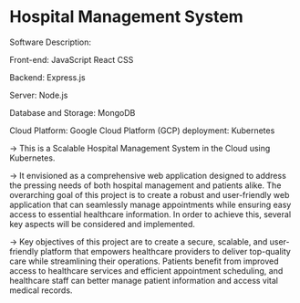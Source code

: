 # Hospital Management System

Software Description:

Front-end:
JavaScript
React
CSS

Backend:
Express.js

Server:
Node.js

Database and Storage:
MongoDB

Cloud Platform:
Google Cloud Platform (GCP)
deployment: Kubernetes

-> This is a Scalable Hospital Management System in the Cloud using Kubernetes. 

-> It envisioned as a comprehensive web application designed to address the pressing needs of both hospital management and patients alike.
   The overarching goal of this project is to create a robust and user-friendly web application that can seamlessly manage appointments while ensuring easy access to essential healthcare information. 
   In order to achieve this, several key aspects will be considered and implemented.

-> Key objectives of this project are to create a secure, scalable, and user-friendly platform that empowers healthcare providers to deliver top-quality care while streamlining their operations. 
   Patients benefit from improved access to healthcare services and efficient appointment scheduling, and healthcare staff can better manage patient information and access vital medical records.
